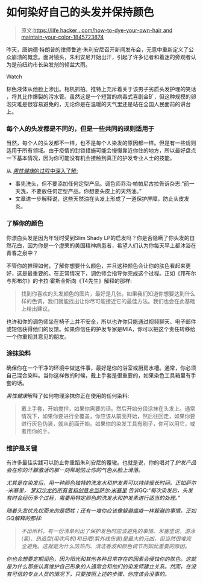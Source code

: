 # 如何染好自己的头发并保持颜色

> 原文:[https://life hacker . com/how-to-dye-your-own-hair and maintain-your-color-1845723874](https://lifehacker.com/how-to-dye-your-own-hair-and-maintain-your-color-1845723874)

昨天，唐纳德·特朗普的律师鲁迪·朱利安尼召开新闻发布会，无意中重新定义了公众崩溃的概念。面对镜头，朱利安尼开始出汗，引起了许多记者和着迷的旁观者认为是前纽约市长染发剂的倾盆大雨。

Watch

棕色液体从他脸上渗出。相机抓拍。推特上充斥着关于该男子劣质头发护理的笑话 ，将其比作爆裂的污水管。虽然这是一个短暂的病毒式喜剧金矿，但这种规模的卵泡灾难是很容易避免的，无论你是在温暖的天气里还是站在全国人民面前的讲台上。

### 每个人的头发都是不同的，但是一些共同的规则适用于

当然，每个人的头发都不一样，也不是每个人染发的原因都一样。但是有一些规则适用于所有领域。由于疫情的封锁措施可能会慢慢靠近你住的地方，所以最好盘点一下基本情况，因为你可能没有机会接触到真正的护发专业人士的技能。

从 [*男性健康*的过程中深入了解:](https://www.menshealth.com/grooming/a32733568/how-to-dye-hair-at-home-men/)

*   事先洗头，但不要添加任何定型产品。调色师乔治·帕帕尼古拉告诉杂志:“前一天洗，不要放任何定型产品。你想要头皮上的天然油。”
*   文章进一步解释说，这些天然油在头发上形成了一道保护屏障，防止头皮发炎。

### 了解你的颜色

你漂白头发是因为年轻时受到Slim Shady LP的启发吗？你是否隐瞒了你头发的自然花白，因为你是一个虚荣的美国精神病患者，希望人们认为你每天早上都沐浴在青春之泉中？

不管你的推理如何，了解你想要什么颜色，并且这种颜色会让你的肤色看起来更好，这是最重要的。在正常情况下，调色师会指导你完成这个过程。正如《邦布尔与邦布尔》的卡拉·霍斯金斯向《T4先生》解释的那样:

> 找到你喜欢的头发颜色的图片，最好是几张。如果我们知道你想要达到什么样的色调，我们就能找出让你尽可能接近它的最佳方法。我们也会在此基础上给出建议。

也许和你的调色师坐在椅子上并不安全，所以也许你只能通过视频聊天、电子邮件或短信获得他们的反馈。如果你信任的护发专家是MIA，你可以把这个责任转移给一个你重视其意见的朋友。

### 涂抹染料

确保你在一个干净的环境中做这件事，最好是你的浴室或厨房水槽。通常，你必须自己混合染料。当你这样做的时候，戴上手套是很重要的，如果染色工具箱里有手套的话。

*男性健康*解释了如何物理涂抹你正在使用的任何染料:

> 戴上手套，开始搅拌，如果你需要的话。然后开始分段涂抹在头发上。通常情况下，如果你要进行全覆盖，你应该从前面开始，然后往回走，如果你要进行灰色伪装，就从前面开始。如果你的染发工具有刷子，你可以用它，或者用你的手。

### 维护是关键

有许多最佳实践可以防止你重蹈朱利安尼的覆辙。也就是说，你的唱对了*护发产品会在你的汗腺激活的那一刻帮助防止你的气色从脸上滑落。*

*尤其是在染发后，用一种颜色独特的洗发水和护发素可以持续很长时间。正如萨尔·米塞里， [梦幻沙龙的所有者和创意总监萨尔·米塞里](http://www.reveriesalon.com/) 告诉*GQ:“*每次染发后，头发有时会经历多个过程，需要用特定颜色的洗发水和护发素进行适当的处理。”*

*随着头发优先权而来的是牺牲；还有一堆你应该像躲避瘟疫一样躲避的事情。正如GQ解释的那样:*

> *不出所料，有一份清单列出了保护发色时应该避免的事情。米塞里说，游泳(氯)、热造型(用吹风机)和日晒(紫外线伤害)是最大的元凶，但当然很难完全避免。这就是为什么防热剂、清洁香波和颜色调节剂如此重要的原因。*

*你也会想要定期润色，因为阳光和其他各种日常存在的因素会侵蚀你的肤色。这就是为什么那些认真维护自己形象的人通常会和他们的染发师建立关系。然而，在没有可信的专业人员的情况下，只要按照上述的步骤，你应该会没事的。*